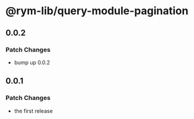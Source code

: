 # @rym-lib/query-module-pagination

## 0.0.2

### Patch Changes

- bump up 0.0.2

## 0.0.1

### Patch Changes

- the first release
